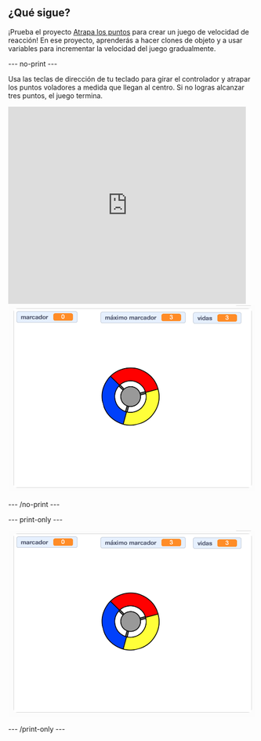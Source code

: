 ## ¿Qué sigue?

¡Prueba el proyecto [Atrapa los puntos](https://projects.raspberrypi.org/en/projects/catch-the-dots?utm_source=pathway&utm_medium=whatnext&utm_campaign=projects) para crear un juego de velocidad de reacción! En ese proyecto, aprenderás a hacer clones de objeto y a usar variables para incrementar la velocidad del juego gradualmente.

\--- no-print \---

Usa las teclas de dirección de tu teclado para girar el controlador y atrapar los puntos voladores a medida que llegan al centro. Si no logras alcanzar tres puntos, el juego termina.

<div class="scratch-preview">
  <iframe allowtransparency="true" width="485" height="402" src="https://scratch.mit.edu/projects/embed/252923761/?autostart=false" frameborder="0" scrolling="no"></iframe>
  <img src="images/dots-final.png">
</div>

\--- /no-print \---

\--- print-only \---

![Captura de pantalla de puntos](images/dots-final.png)

\--- /print-only \---